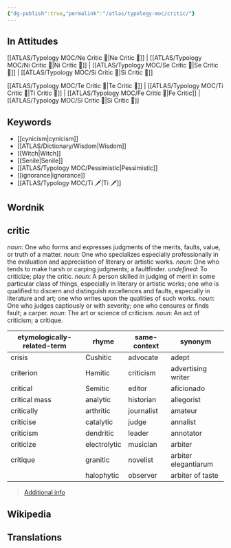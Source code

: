 ```yaml
---
{"dg-publish":true,"permalink":"/atlas/typology-moc/critic/"}
---
```



## In Attitudes

[[ATLAS/Typology MOC/Ne Critic 🤔\|Ne Critic 🤔]] | [[ATLAS/Typology MOC/Ni Critic 🤔\|Ni Critic 🤔]] | [[ATLAS/Typology MOC/Se Critic 🤔\|Se Critic 🤔]] | [[ATLAS/Typology MOC/Si Critic 🤔\|Si Critic 🤔]]

[[ATLAS/Typology MOC/Te Critic 🤔\|Te Critic 🤔]] | [[ATLAS/Typology MOC/Ti Critic 🤔\|Ti Critic 🤔]] | [[ATLAS/Typology MOC/Fe Critic 🤔\|Fe Critic]] | [[ATLAS/Typology MOC/Si Critic 🤔\|Si Critic 🤔]]

## Keywords 
- [[cynicism\|cynicism]]
- [[ATLAS/Dictionary/Wisdom\|Wisdom]]
- [[Witch\|Witch]]
- [[Senile\|Senile]]
- [[ATLAS/Typology MOC/Pessimistic\|Pessimistic]]
- [[ignorance\|ignorance]]
- [[ATLAS/Typology MOC/Ti 🗡️\|Ti 🗡️]]

## Wordnik
## critic
*noun*: One who forms and expresses judgments of the merits, faults, value, or truth of a matter.
*noun*: One who specializes especially professionally in the evaluation and appreciation of literary or artistic works.
*noun*: One who tends to make harsh or carping judgments; a faultfinder.
*undefined*: To criticize; play the critic.
*noun*: A person skilled in judging of merit in some particular class of things, especially in literary or artistic works; one who is qualified to discern and distinguish excellences and faults, especially in literature and art; one who writes upon the qualities of such works.
*noun*: One who judges captiously or with severity; one who censures or finds fault; a carper.
*noun*: The art or science of criticism.
*noun*: An act of criticism; a critique.

| etymologically-related-term |rhyme |same-context |synonym |
| --- | --- | --- | --- |
| crisis | Cushitic | advocate | adept |
| criterion | Hamitic | criticism | advertising writer |
| critical | Semitic | editor | aficionado |
| critical mass | analytic | historian | allegorist |
| critically | arthritic | journalist | amateur |
| criticise | catalytic | judge | annalist |
| criticism | dendritic | leader | annotator |
| criticize | electrolytic | musician | arbiter |
| critique | granitic | novelist | arbiter elegantiarum |
|  | halophytic | observer | arbiter of taste |

> [Additional info](https://www.wordnik.com/words/critic)


## Wikipedia 


## Translations 